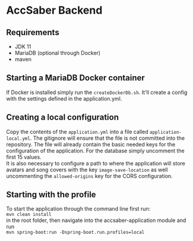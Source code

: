 # AccSaber Backend

## Requirements

- JDK 11
- MariaDB (optional through Docker)
- maven

## Starting a MariaDB Docker container

If Docker is installed simply run the `createDockerDb.sh`. It'll create a config with the settings defined in the application.yml.

## Creating a local configuration

Copy the contents of the `application.yml` into a file called `application-local.yml`. The gitignore will ensure that the file is not committed into the repository. The file will already contain the basic needed keys for the configuration of the application. For the database simply uncomment the first 15 values.  
It is also necessary to configure a path to where the application will store avatars and song covers with the key `image-save-location` as well uncommenting the `allowed-origins` key for the CORS configuration.

## Starting with the profile 

To start the application through the command line first run:  
`mvn clean install`   
in the root folder, then navigate into the accsaber-application module and run  
`mvn spring-boot:run -Dspring-boot.run.profiles=local`